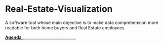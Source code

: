 # Real-Estate-Visualization
A software tool whose main objective is to make data comprehension more readable for both home buyers and Real Estate employees.


**<ins>   Agenda   </ins>**___________________________
